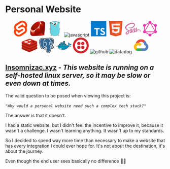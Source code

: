 # Personal Website

<div align="center">
<img src="https://raw.githubusercontent.com/devicons/devicon/master/icons/svelte/svelte-original.svg" alt="svelte" width="50rem" height="50rem" />
<img src="https://raw.githubusercontent.com/devicons/devicon/master/icons/ruby/ruby-original.svg" alt="ruby" width="50rem" height="50rem" />
<img src="https://raw.githubusercontent.com/devicons/devicon/master/icons/go/go-original.svg" alt="go" width="50rem" height="50rem" />
<img src="https://raw.githubusercontent.com/devicons/devicon/master/icons/javascript/javascript-
original.svg" alt="javascript" width="50rem" height="50rem" />
<img src="https://raw.githubusercontent.com/devicons/devicon/master/icons/typescript/typescript-original.svg" alt="typescript" width="50rem" height="50rem" />
<img src="https://raw.githubusercontent.com/devicons/devicon/master/icons/html5/html5-original.svg" alt="html5" width="50rem" height="50rem" />
<img src="https://raw.githubusercontent.com/devicons/devicon/master/icons/sass/sass-original.svg" alt="sass" width="50rem" height="50rem" />
<img src="https://raw.githubusercontent.com/devicons/devicon/master/icons/graphql/graphql-plain.svg" alt="graphql" width="50rem" height="50rem" />
<img src="https://raw.githubusercontent.com/devicons/devicon/master/icons/redis/redis-original.svg" alt="redis" width="50rem" height="50rem" />
<img src="https://raw.githubusercontent.com/devicons/devicon/master/icons/postgresql/postgresql-original.svg" alt="mysql" width="50rem" height="50rem" />
<img src="https://raw.githubusercontent.com/devicons/devicon/master/icons/docker/docker-original.svg" alt="docker" width="50rem" height="50rem" />
<img src=".github/images/twilio-svg.svg" alt="twilio" width="50rem" height="50rem" />
<img src="https://github.githubassets.com/images/modules/logos_page/GitHub-Mark.png" alt="github" width="50rem" height="50rem" />
<img src="https://pipedream.com/s.v0/app_168hBq/logo/orig" alt="datadog" width="50rem" height="50rem" />
<img src="https://raw.githubusercontent.com/devicons/devicon/master/icons/googlecloud/googlecloud-original.svg" alt="googlecloud" width="50rem" height="50rem" />
</div>

## [Insomnizac.xyz](https://www.insomnizac.xyz) - *This website is running on a **self-hosted linux server**, so it may be slow or even down at times.*

The valid question to be posed when viewing this project is: 

*`"Why would a personal website need such a complex tech stack?"`*

The answer is that it doesn't. 

I had a static website, but I didn't feel the incentive to improve it, because it wasn't a challenge. I wasn't learning anything. It wasn't up to my standards.

So I decided to spend way more time than necessary to make a website that has every integration I could ever hope for. It's not about the destination, it's about the journey.

Even though the end user sees basically no difference 🤷🏻
